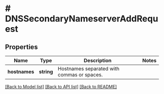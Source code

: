 # # DNSSecondaryNameserverAddRequest

## Properties

Name | Type | Description | Notes
------------ | ------------- | ------------- | -------------
**hostnames** | **string** | Hostnames separated with commas or spaces. | 

[[Back to Model list]](../../README.md#documentation-for-models) [[Back to API list]](../../README.md#documentation-for-api-endpoints) [[Back to README]](../../README.md)


